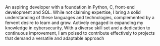 An aspiring developer with a foundation in Python, C, front-end development and SQL. While not claiming expertise, I bring a solid understanding of these languages and technologies, complemented by a fervent desire to learn and grow. Actively engaged in expanding my knowledge in cybersecurity, With a diverse skill set and a dedication to continuous improvement, I am poised to contribute effectively to projects that demand a versatile and adaptable approach